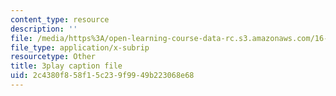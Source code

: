 ```yaml
---
content_type: resource
description: ''
file: /media/https%3A/open-learning-course-data-rc.s3.amazonaws.com/16-412j-cognitive-robotics-spring-2016/2c4380f858f15c239f9949b223068e68_0wxS1iBHG9U.vtt
file_type: application/x-subrip
resourcetype: Other
title: 3play caption file
uid: 2c4380f8-58f1-5c23-9f99-49b223068e68
---
```

